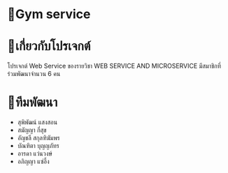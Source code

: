 ﻿# 📍Gym service 
# 🔗เกี่ยวกับโปรเจกต์
โปรเจกต์ Web Service ของรายวิชา WEB SERVICE AND MICROSERVICE
มีสมาชิกที่ร่วมพัฒนาจำนวน 6 คน 

# 🏡ทีมพัฒนา
- สุพิพัฒน์ แสงสอน
- สมัญญา กี่สุข
- อัญชลี สกุลฑิฆัมพร
- บัณฑิตา บุญญภัทร
- อารดา แว่นวงษ์
- อภิญญา แซ่อึ้ง


